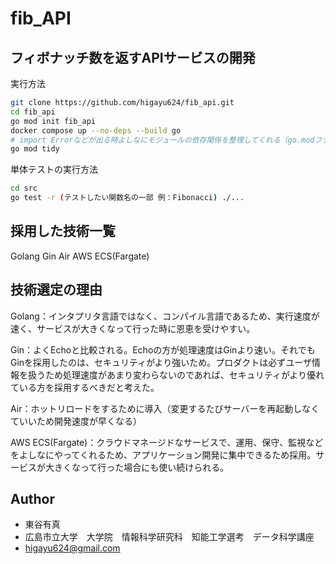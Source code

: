 
# fib_API

## フィボナッチ数を返すAPIサービスの開発

実行方法

```bash
git clone https://github.com/higayu624/fib_api.git
cd fib_api
go mod init fib_api
docker compose up --no-deps --build go
# import Errorなどが出る時よしなにモジュールの依存関係を整理してくれる（go.modファイルがあるディレクトリで実行）
go mod tidy
```

単体テストの実行方法
```bash
cd src
go test -r (テストしたい関数名の一部 例：Fibonacci) ./...
```

## 採用した技術一覧
Golang Gin Air AWS ECS(Fargate)

## 技術選定の理由

Golang：インタプリタ言語ではなく、コンパイル言語であるため、実行速度が速く、サービスが大きくなって行った時に恩恵を受けやすい。

Gin：よくEchoと比較される。Echoの方が処理速度はGinより速い。それでもGinを採用したのは、セキュリティがより強いため。プロダクトは必ずユーザ情報を扱うため処理速度があまり変わらないのであれば、セキュリティがより優れている方を採用するべきだと考えた。

Air：ホットリロードをするために導入（変更するたびサーバーを再起動しなくていいため開発速度が早くなる）

AWS ECS(Fargate)：クラウドマネージドなサービスで、運用、保守、監視などをよしなにやってくれるため、アプリケーション開発に集中できるため採用。サービスが大きくなって行った場合にも使い続けられる。

## Author

* 東谷有真
* 広島市立大学　大学院　情報科学研究科　知能工学選考　データ科学講座
* higayu624@gmail.com